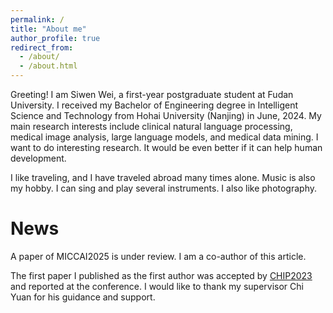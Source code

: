 ```yaml
---
permalink: /
title: "About me"
author_profile: true
redirect_from: 
  - /about/
  - /about.html
---
```

Greeting! I am Siwen Wei, a first-year postgraduate student at Fudan University. I received my Bachelor of Engineering degree in Intelligent Science and Technology from Hohai University (Nanjing) in June, 2024. My main research interests include clinical natural language processing, medical image analysis, large language models, and medical data mining. I want to do interesting research. It would be even better if it can help human development.

I like traveling, and I have traveled abroad many times alone. Music is also my hobby. I can sing and play several instruments. I also like photography.


News
======
A paper of MICCAI2025 is under review. I am a co-author of this article.

The first paper I published as the first author was accepted by [CHIP2023](https://link.springer.com/chapter/10.1007/978-981-99-9864-7_18#Sec5) and reported at the conference. I would like to thank my supervisor Chi Yuan for his guidance and support.



